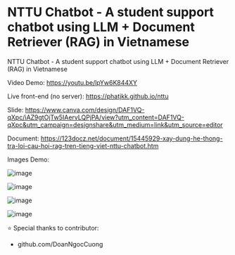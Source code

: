 # NTTU Chatbot - A student support chatbot using LLM + Document Retriever (RAG) in Vietnamese
NTTU Chatbot - A student support chatbot using LLM + Document Retriever (RAG) in Vietnamese

Video Demo:
https://youtu.be/lpYw6K844XY

Live front-end (no server):
https://phatjkk.github.io/nttu

Slide:
https://www.canva.com/design/DAF1VQ-qXpc/iAZ9gtOjTw5IAervLQPjPA/view?utm_content=DAF1VQ-qXpc&utm_campaign=designshare&utm_medium=link&utm_source=editor

Document: https://123docz.net/document/15445929-xay-dung-he-thong-tra-loi-cau-hoi-rag-tren-tieng-viet-nttu-chatbot.htm


Images Demo:

![image](https://github.com/phatjkk/nttu-chatbot/assets/48487157/c3e0febd-b723-4178-80ca-4e842b8761e7)

![image](https://github.com/phatjkk/nttu-chatbot/assets/48487157/9a92209e-55d8-4b2e-9c9a-6aa1472ba91b)

![image](https://github.com/phatjkk/nttu-chatbot/assets/48487157/1ce43443-23df-4918-aeb7-723c8bc8d51b)

![image](https://github.com/phatjkk/nttu-chatbot/assets/48487157/0020f2f6-1709-4549-a4ae-42cfd95c794b)

⭐ Special thanks to contributor:
- github.com/DoanNgocCuong
